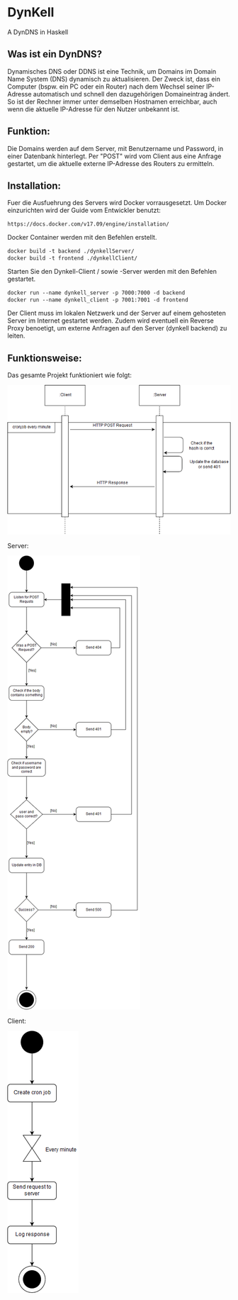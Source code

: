 # DynKell

A DynDNS in Haskell

## Was ist ein DynDNS?

Dynamisches DNS oder DDNS ist eine Technik, um Domains im Domain Name System 
(DNS) dynamisch zu aktualisieren. Der Zweck ist, dass ein Computer (bspw. ein 
PC oder ein Router) nach dem Wechsel seiner IP-Adresse automatisch und schnell 
den dazugehörigen Domaineintrag ändert. So ist der Rechner immer unter demselben
Hostnamen erreichbar, auch wenn die aktuelle IP-Adresse für den Nutzer unbekannt 
ist.

## Funktion:

Die Domains werden auf dem Server, mit Benutzername und Password, in einer Datenbank 
hinterlegt. Per "POST" wird vom Client aus eine Anfrage gestartet, um die aktuelle
externe IP-Adresse des Routers zu ermitteln. 

## Installation:
Fuer die Ausfuehrung des Servers wird Docker vorrausgesetzt. Um Docker einzurichten wird der Guide vom Entwickler benutzt:
```
https://docs.docker.com/v17.09/engine/installation/
```
Docker Container werden mit den Befehlen erstellt.
```
docker build -t backend ./dynkellServer/
docker build -t frontend ./dynkellClient/
```

Starten Sie den Dynkell-Client / sowie -Server werden mit den Befehlen gestartet.
```
docker run --name dynkell_server -p 7000:7000 -d backend
docker run --name dynkell_client -p 7001:7001 -d frontend
```

Der Client muss im lokalen Netzwerk und der Server auf einem gehosteten Server im Internet gestartet werden.
Zudem wird eventuell ein Reverse Proxy benoetigt, um externe Anfragen auf den Server (dynkell backend) zu leiten.

## Funktionsweise:

Das gesamte Projekt funktioniert wie folgt:

![](Diagrams/Project-sequence-diagram.png)


Server:

![](Diagrams/Server-activity-diagram.png)

Client:

![](Diagrams/Client-side.png)

